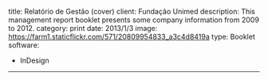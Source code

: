 title: Relatório de Gestão (cover)
client: Fundação Unimed
description: This management report booklet presents some company information from 2009 to 2012.
category: print
date: 2013/1/3
image: https://farm1.staticflickr.com/571/20809954833_a3c4d8419a
type: Booklet
software:
- InDesign
---
